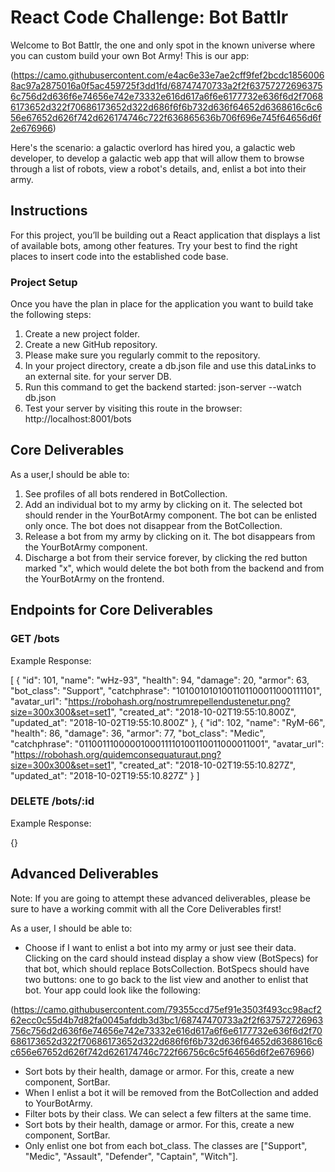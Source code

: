 # React Code Challenge: Bot Battlr

Welcome to Bot Battlr, the one and only spot in the known universe where you can custom build your own Bot Army! This is our app:

(https://camo.githubusercontent.com/e4ac6e33e7ae2cff9fef2bcdc18560068ac97a2875016a0f5ac459725f3dd1fd/68747470733a2f2f637572726963756c756d2d636f6e74656e742e73332e616d617a6f6e6177732e636f6d2f70686173652d322f70686173652d322d686f6f6b732d636f64652d6368616c6c656e67652d626f742d626174746c722f636865636b706f696e745f64656d6f2e676966)

Here's the scenario: a galactic overlord has hired you, a galactic web developer, to develop a galactic web app that will allow them to browse through a list of robots, view a robot's details, and, enlist a bot into their army.

## Instructions

For this project, you’ll be building out a React application that displays a list of available bots, among other features. Try your best to find the right places to insert code into the established code base.

### Project Setup

Once you have the plan in place for the application you want to build take the following steps:

1. Create a new project folder.
2. Create a new GitHub repository. 
3. Please make sure you regularly commit to the repository.
4. In your project directory, create a db.json file and use this dataLinks to an external site. for your server DB.
5. Run this command to get the backend started: json-server --watch db.json
6. Test your server by visiting this route in the browser: http://localhost:8001/bots

## Core Deliverables

As a user,I should be able to:

1. See profiles of all bots rendered in BotCollection.
2. Add an individual bot to my army by clicking on it. The selected bot should render in the YourBotArmy component. The bot can be enlisted only once. The bot does not disappear from the BotCollection.
3. Release a bot from my army by clicking on it. The bot disappears from the YourBotArmy component.
4. Discharge a bot from their service forever, by clicking the red button marked "x", which would delete the bot both from the backend and from the YourBotArmy on the frontend.

## Endpoints for Core Deliverables

### GET /bots
Example Response:

[
  {
    "id": 101,
    "name": "wHz-93",
    "health": 94,
    "damage": 20,
    "armor": 63,
    "bot_class": "Support",
    "catchphrase": "1010010101001101100011000111101",
    "avatar_url": "https://robohash.org/nostrumrepellendustenetur.png?size=300x300&set=set1",
    "created_at": "2018-10-02T19:55:10.800Z",
    "updated_at": "2018-10-02T19:55:10.800Z"
  },
  {
    "id": 102,
    "name": "RyM-66",
    "health": 86,
    "damage": 36,
    "armor": 77,
    "bot_class": "Medic",
    "catchphrase": "0110011100000100011110100110011000011001",
    "avatar_url": "https://robohash.org/quidemconsequaturaut.png?size=300x300&set=set1",
    "created_at": "2018-10-02T19:55:10.827Z",
    "updated_at": "2018-10-02T19:55:10.827Z"
  }
]
### DELETE /bots/:id
Example Response:

{}

## Advanced Deliverables

Note: If you are going to attempt these advanced deliverables, please be sure to have a working commit with all the Core Deliverables first!

As a user, I should be able to:

- Choose if I want to enlist a bot into my army or just see their data. Clicking on the card should instead display a show view (BotSpecs) for that bot, which should replace BotsCollection. BotSpecs should have two buttons: one to go back to the list view and another to enlist that bot. Your app could look like the following:

(https://camo.githubusercontent.com/79355ccd75ef91e3503f493cc98acf262ecc0c55d4b7d82fa0045afddb3d3bc1/68747470733a2f2f637572726963756c756d2d636f6e74656e742e73332e616d617a6f6e6177732e636f6d2f70686173652d322f70686173652d322d686f6f6b732d636f64652d6368616c6c656e67652d626f742d626174746c722f66756c6c5f64656d6f2e676966)

- Sort bots by their health, damage or armor. For this, create a new component, SortBar.
- When I enlist a bot it will be removed from the BotCollection and added to YourBotArmy.
- Filter bots by their class. We can select a few filters at the same time.
- Sort bots by their health, damage or armor. For this, create a new component, SortBar.
- Only enlist one bot from each bot_class. The classes are ["Support", "Medic", "Assault", "Defender", "Captain", "Witch"].
